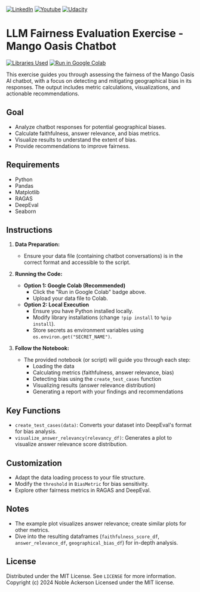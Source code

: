 
[![LinkedIn][linkedin-shield]][linkedin-url]
[![Youtube][youtube-shield]][youtube-url]
[![Udacity][udacity-shield]][udacity-url]

# LLM Fairness Evaluation Exercise - Mango Oasis Chatbot

[![Libraries Used](https://img.shields.io/badge/libraries-RAGAS%20%7C%20DeepEval-blue)](https://github.com/explodinggradients/ragas,https://github.com/deep-eval/deepeval)
[![Run in Google Colab](https://colab.research.google.com/assets/colab-badge.svg)](https://colab.research.google.com/github/your-username/your-repo/blob/master/your-notebook-name.ipynb)

This exercise guides you through assessing the fairness of the Mango Oasis AI chatbot, with a focus on detecting and mitigating geographical bias in its responses. The output includes metric calculations, visualizations, and actionable recommendations.

## Goal

- Analyze chatbot responses for potential geographical biases.
- Calculate faithfulness, answer relevance, and bias metrics.
- Visualize results to understand the extent of bias.
- Provide recommendations to improve fairness.

## Requirements

- Python
- Pandas
- Matplotlib
- RAGAS
- DeepEval
- Seaborn

## Instructions

1. **Data Preparation:**
   - Ensure your data file (containing chatbot conversations) is in the correct format and accessible to the script.

2. **Running the Code:**
   - **Option 1: Google Colab (Recommended)**
     - Click the "Run in Google Colab" badge above.
     - Upload your data file to Colab.
   - **Option 2: Local Execution**
     - Ensure you have Python installed locally.
     - Modify library installations (change `!pip install` to `%pip install`).
     - Store secrets as environment variables using `os.environ.get("SECRET_NAME")`.

3. **Follow the Notebook:** 
   - The provided notebook (or script) will guide you through each step:
     - Loading the data
     - Calculating metrics (faithfulness, answer relevance, bias)
     - Detecting bias using the `create_test_cases` function
     - Visualizing results (answer relevance distribution)
     - Generating a report with your findings and recommendations

## Key Functions

- `create_test_cases(data)`: Converts your dataset into DeepEval's format for bias analysis.
- `visualize_answer_relevancy(relevancy_df)`: Generates a plot to visualize answer relevance score distribution.

## Customization

- Adapt the data loading process to your file structure.
- Modify the `threshold` in `BiasMetric` for bias sensitivity.
- Explore other fairness metrics in RAGAS and DeepEval.

## Notes

- The example plot visualizes answer relevance; create similar plots for other metrics.
- Dive into the resulting dataframes (`faithfulness_score_df`, `answer_relevance_df`, `geographical_bias_df`) for in-depth analysis.


## License

Distributed under the MIT License. See `LICENSE` for more information.
Copyright (c) 2024 Noble Ackerson
Licensed under the MIT license.

[linkedin-url]: https://linkedin.com/in/noblea
[linkedin-shield]: https://img.shields.io/badge/-LinkedIn-black.svg?style=for-the-badge&logo=linkedin&colorB=555
[youtube-url]: https://youtube.com/c/nobleackerson
[udacity-url]: https://www.udacity.com/course/ai-product-manager-nanodegree--nd088
[youtube-shield]: https://img.shields.io/badge/-Youtube-black.svg?style=for-the-badge&logo=youtube&colorB=555
[udacity-shield]: https://img.shields.io/badge/-Udacity-black.svg?style=for-the-badge&logo=udcaity&colorB=555

